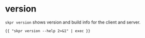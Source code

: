 # version

`skpr version` shows version and build info for the client and server.

<pre>
<code>{{ "skpr version --help 2>&1" | exec }}</code>
</pre>
 
